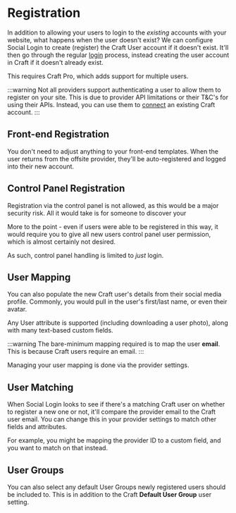# Registration
In addition to allowing your users to login to the _existing_ accounts with your website, what happens when the user doesn't exist? We can configure Social Login to create (register) the Craft User account if it doesn't exist. It'll then go through the regular [login](docs:feature-tour/login) process, instead creating the user account in Craft if it doesn't already exist.

This requires Craft Pro, which adds support for multiple users.

:::warning
Not all providers support authenticating a user to allow them to register on your site. This is due to provider API limitations or their T&C's for using their APIs. Instead, you can use them to [connect](docs:feature-tour/connecting) an existing Craft account.
:::

## Front-end Registration
You don't need to adjust anything to your front-end templates. When the user returns from the offsite provider, they'll be auto-registered and logged into their new account.

## Control Panel Registration
Registration via the control panel is not allowed, as this would be a major security risk. All it would take is for someone to discover your 

More to the point - even if users were able to be registered in this way, it would require you to give all new users control panel user permission, which is almost certainly not desired.

As such, control panel handling is limited to _just_ login.

## User Mapping
You can also populate the new Craft user's details from their social media profile. Commonly, you would pull in the user's first/last name, or even their avatar.

Any User attribute is supported (including downloading a user photo), along with many text-based custom fields.

:::warning
The bare-minimum mapping required is to map the user **email**. This is because Craft users require an email.
:::

Managing your user mapping is done via the provider settings.

## User Matching
When Social Login looks to see if there's a matching Craft user on whether to register a new one or not, it'll compare the provider email to the Craft user email. You can change this in your provider settings to match other fields and attributes.

For example, you might be mapping the provider ID to a custom field, and you want to match on that instead.

## User Groups
You can also select any default User Groups newly registered users should be included to. This is in addition to the Craft **Default User Group** user setting.
